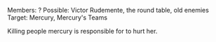 Members: ?
Possible: Victor Rudemente, the round table, old enemies
Target: Mercury, Mercury's Teams

Killing people mercury is responsible for to hurt her.

